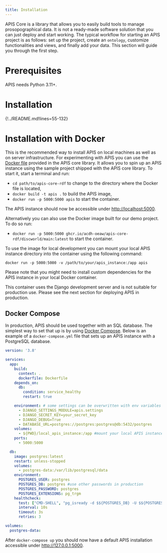```yaml
---
title: Installation
---
```


APIS Core is a library that allows you to easily build tools to manage
prosopographical data. It is not a ready-made software solution that you can
just deploy and start working. The typical workflow for starting an APIS
project is as follows: set up the project, create an
`ontology`, customize functionalities
and views, and finally add your data. This section will guide you
through the first step.

# Prerequisites

APIS needs Python 3.11+.

# Installation

{!../README.md!lines=55-132}

# Installation with Docker

This is the recommended way to install APIS on local machines as well as
on server infrastructure. For experimenting with APIS you can use the
[Docker file](https://github.com/acdh-oeaw/apis-core-rdf/blob/main/Dockerfile)
provided in the APIS core library. It allows you to spin up an APIS
instance using the sample project shipped with the APIS core library. To
start it, start a terminal and run:

-   `cd path/to/apis-core-rdf` to change to the directory where the
    Docker file is located,
-   `docker build -t apis .` to build the APIS image,
-   `docker run -p 5000:5000 apis` to start the container.

The APIS instance should now be accessible under
<http://localhost:5000>.

Alternatively you can also use the Docker image built for our
demo project. To do so run:

-   `docker run -p 5000:5000 ghcr.io/acdh-oeaw/apis-core-rdf/discworld/main:latest`
    to start the container.

To use the image for local development you can mount your local APIS
instance directory into the container using the following command:

`docker run -p 5000:5000 -v /path/to/your/apis_instance:/app apis`

Please note that you might need to install custom dependencies for the
APIS instance in your local Docker container.

This container uses the Django development server and is not suitable
for production use. Please see the next section for deploying APIS in
production.

## Docker Compose

In production, APIS should be used together with an SQL database. The
simplest way to set that up is by using [Docker
Compose](https://docs.docker.com/compose/). Below is an example of a
`docker-compose.yml` file that sets up an APIS instance with a
PostgreSQL database.

``` yaml
version: '3.8'

services:
  app:
    build:
      context: .
      dockerfile: Dockerfile
    depends_on:
      db:
        condition: service_healthy
        restart: true

    environment: # some settings can be overwritten with env variables
      - DJANGO_SETTINGS_MODULE=apis.settings
      - DJANGO_SECRET_KEY=your_secret_key
      - DJANGO_DEBUG=True
      - DATABASE_URL=postgres://postgres:postgres@db:5432/postgres
    volumes:
      - ${PWD}/local_apis_instance:/app #mount your local APIS instance to the container if needed
    ports:
      - 5000:5000

  db:
    image: postgres:latest
    restart: unless-stopped
    volumes:
      - postgres-data:/var/lib/postgresql/data
    environment:
      POSTGRES_USER: postgres
      POSTGRES_DB: postgres #use other passwords in production
      POSTGRES_PASSWORD: postgres
      POSTGRES_EXTENSIONS: pg_trgm
    healthcheck:
      test: ["CMD-SHELL", "pg_isready -d $${POSTGRES_DB} -U $${POSTGRES_USER}"]
      interval: 10s
      timeout: 3s
      retries: 3

volumes:
  postgres-data:
```

After `docker-compose up` you should now have a default APIS
installation accessible under <http://127.0.0.1:5000>.
